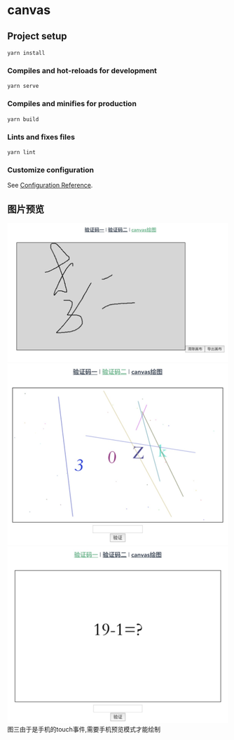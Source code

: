 <!--
 * @Date: 2020-03-01 10:44:25
 * @LastEditors  : Lee
 * @LastEditTime : 2020-03-05 21:27:11
 -->
# canvas

## Project setup
```
yarn install
```

### Compiles and hot-reloads for development
```
yarn serve
```

### Compiles and minifies for production
```
yarn build
```

### Lints and fixes files
```
yarn lint
```

### Customize configuration
See [Configuration Reference](https://cli.vuejs.org/config/).

## 图片预览
![avatar](https://github.com/saintsichou/canvasDemo/blob/master/src/assets/1.jpg)
![avatar](https://github.com/saintsichou/canvasDemo/blob/master/src/assets/2.jpg)
![avatar](https://github.com/saintsichou/canvasDemo/blob/master/src/assets/3.jpg)
图三由于是手机的touch事件,需要手机预览模式才能绘制

